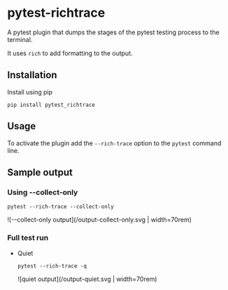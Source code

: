 # pytest-richtrace

A pytest plugin that dumps the stages of the pytest testing process to the terminal.

It uses `rich` to add formatting to the output.

## Installation

Install using pip

```shell
pip install pytest_richtrace
```

## Usage

To activate the plugin add the `--rich-trace` option to the `pytest` command line.

## Sample output

### Using --collect-only

```shell
pytest --rich-trace --collect-only
```

![--collect-only output](/output-collect-only.svg | width=70rem)

### Full test run

- Quiet

    ```shell
    pytest --rich-trace -q
    ```

    ![quiet output](/output-quiet.svg | width=70rem)
